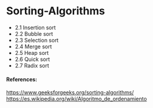 # Sorting-Algorithms

 - 2.1 Insertion sort
 - 2.2 Bubble sort
 - 2.3 Selection sort
 - 2.4 Merge sort
 - 2.5 Heap sort
 - 2.6 Quick sort
 - 2.7 Radix sort

#### References:
https://www.geeksforgeeks.org/sorting-algorithms/ 
https://es.wikipedia.org/wiki/Algoritmo_de_ordenamiento
